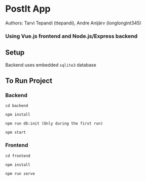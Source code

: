 # PostIt App

Authors: Tarvi Tepandi (ttepandi), Andre Anijärv (longlongint345)

### Using Vue.js frontend and Node.js/Express backend
## Setup

Backend uses embedded `sqlite3` database

## To Run Project

### Backend
`cd backend`

`npm install`

`npm run db:init (Only during the first run)`

`npm start`
    
### Frontend

`cd frontend`

`npm install`

`npm run serve`